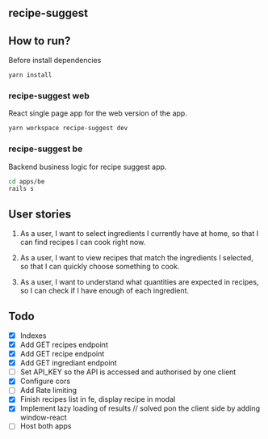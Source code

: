 ## recipe-suggest

## How to run?

Before install dependencies

```sh
yarn install
```

### recipe-suggest web

React single page app for the web version of the app.

```sh
yarn workspace recipe-suggest dev
```

### recipe-suggest be

Backend business logic for recipe suggest app.

```sh
cd apps/be
rails s
```

## User stories

1. As a user, I want to select ingredients I currently have at home, so that I can find recipes I can cook right now.

2. As a user, I want to view recipes that match the ingredients I selected, so that I can quickly choose something to cook.

3. As a user, I want to understand what quantities are expected in recipes, so I can check if I have enough of each ingredient.

## Todo

- [x] Indexes
- [x] Add GET recipes endpoint
- [x] Add GET recipe endpoint
- [x] Add GET ingrediant endpoint
- [ ] Set API_KEY so the API is accessed and authorised by one client
- [x] Configure cors
- [ ] Add Rate limiting
- [x] Finish recipes list in fe, display recipe in modal
- [x] Implement lazy loading of results // solved pon the client side by adding window-react
- [ ] Host both apps
